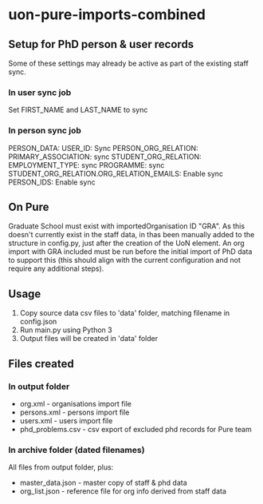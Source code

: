 # uon-pure-imports-combined

## Setup for PhD person & user records

Some of these settings may already be active as part of the existing staff sync.

### In user sync job

Set FIRST_NAME and LAST_NAME to sync

### In person sync job

PERSON_DATA:
    USER_ID: Sync
PERSON_ORG_RELATION:
    PRIMARY_ASSOCIATION: sync
    STUDENT_ORG_RELATION:
        EMPLOYMENT_TYPE: sync
        PROGRAMME: sync
    STUDENT_ORG_RELATION.ORG_RELATION_EMAILS: Enable sync
PERSON_IDS: Enable sync

## On Pure

Graduate School must exist with importedOrganisation ID "GRA".
As this doesn't currently exist in the staff data, in thas been manually added to the structure in config.py, just after the creation of the UoN element. An org import with GRA included must be run before the initial import of PhD data to support this (this should align with the current configuration and not require any additional steps).

## Usage

1. Copy source data csv files to 'data' folder, matching filename in config.json
2. Run main.py using Python 3
3. Output files will be created in 'data' folder

## Files created

### In output folder

- org.xml - organisations import file
- persons.xml  - persons import file
- users.xml  - users import file
- phd_problems.csv - csv export of excluded phd records for Pure team

### In archive folder (dated filenames)

All files from output folder, plus:

- master_data.json - master copy of staff & phd data
- org_list.json - reference file for org info derived from staff data
